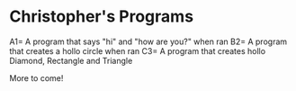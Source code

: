 # Christopher's Programs
  A1= A program that says "hi" and "how are you?" when ran
  B2= A program that creates a hollo circle when ran
  C3= A program that creates hollo Diamond, Rectangle and Triangle
  
  More to come!
